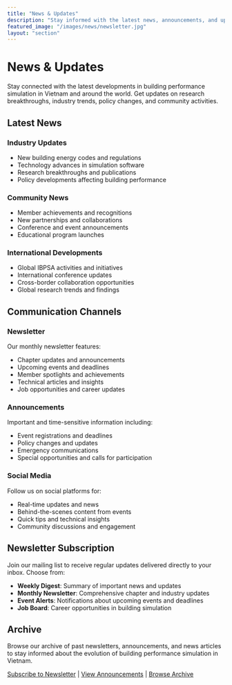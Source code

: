 ```yaml
---
title: "News & Updates"
description: "Stay informed with the latest news, announcements, and updates from IBPSA Vietnam and the global building performance simulation community."
featured_image: "/images/news/newsletter.jpg"
layout: "section"
---
```


# News & Updates

Stay connected with the latest developments in building performance simulation in Vietnam and around the world. Get updates on research breakthroughs, industry trends, policy changes, and community activities.

## Latest News

### Industry Updates
- New building energy codes and regulations
- Technology advances in simulation software
- Research breakthroughs and publications
- Policy developments affecting building performance

### Community News
- Member achievements and recognitions
- New partnerships and collaborations
- Conference and event announcements
- Educational program launches

### International Developments
- Global IBPSA activities and initiatives
- International conference updates
- Cross-border collaboration opportunities
- Global research trends and findings

## Communication Channels

### Newsletter
Our monthly newsletter features:
- Chapter updates and announcements
- Upcoming events and deadlines
- Member spotlights and achievements
- Technical articles and insights
- Job opportunities and career updates

### Announcements
Important and time-sensitive information including:
- Event registrations and deadlines
- Policy changes and updates
- Emergency communications
- Special opportunities and calls for participation

### Social Media
Follow us on social platforms for:
- Real-time updates and news
- Behind-the-scenes content from events
- Quick tips and technical insights
- Community discussions and engagement

## Newsletter Subscription

Join our mailing list to receive regular updates delivered directly to your inbox. Choose from:
- **Weekly Digest**: Summary of important news and updates
- **Monthly Newsletter**: Comprehensive chapter and industry updates
- **Event Alerts**: Notifications about upcoming events and deadlines
- **Job Board**: Career opportunities in building simulation

## Archive

Browse our archive of past newsletters, announcements, and news articles to stay informed about the evolution of building performance simulation in Vietnam.

[Subscribe to Newsletter](/news/newsletter/) | [View Announcements](/news/announcements/) | [Browse Archive](/news/archive/)